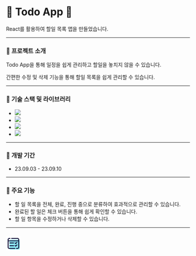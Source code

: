 # &#128153; Todo App &#128153;

React를 활용하여 할일 목록 앱을 만들었습니다.

---


### &#128311; 프로젝트 소개

Todo App을 통해 일정을 쉽게 관리하고 할일을 놓치지 않을 수 있습니다. 

간편한 수정 및 삭제 기능을 통해 할일 목록을 쉽게 관리할 수 있습니다.

---


### &#128311; 기술 스택 및 라이브러리

- <img src="https://img.shields.io/badge/React-61DAFB?style=flat-square&logo=React&logoColor=white"/>
- <img src="https://img.shields.io/badge/JavaScript-ECD53F?style=flat&logo=JavaScript&logoColor=white"/>
- <img src="https://img.shields.io/badge/HTML5-F46D01?style=flat&logo=HTML5&logoColor=white"/>
- <img src="https://img.shields.io/badge/CSS3-2490D7?style=flat&logo=CSS3&logoColor=white"/>

---


### &#128311; 개발 기간

- 23.09.03 - 23.09.10

---


### &#128311; 주요 기능

- 할 일 목록을 전체, 완료, 진행 중으로 분류하여 효과적으로 관리할 수 있습니다.
- 완료된 할 일은 체크 버튼을 통해 쉽게 확인할 수 있습니다.
- 할 일 항목을 수정하거나 삭제할 수 있습니다.

---


### <img src="./public/todo_app_logo.png" width="40" height="40"> 


